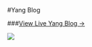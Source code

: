 #Yang Blog

###[View Live Yang Blog &rarr;](https://yangdanyang.github.io/)

![](http://huangxuan.me/img/blog-desktop.jpg)

